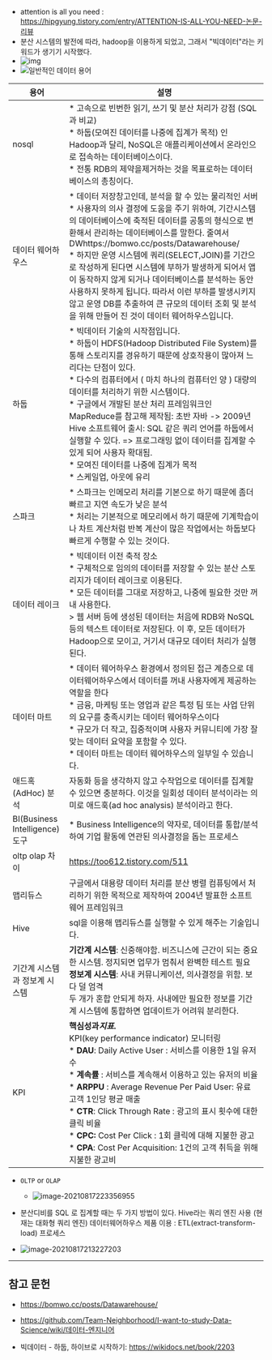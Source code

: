 *  attention is all you need : https://hipgyung.tistory.com/entry/ATTENTION-IS-ALL-YOU-NEED-논문-리뷰
*  분산 시스템의 발전에 따라, hadoop을 이용하게 되었고, 그래서 "빅데이터"라는 키워드가 생기기 시작했다.
* ![img](https://files.itworld.co.kr/archive/image/2015/04/spark-stack-100532649-large_idge.png)
* ![일반적인 데이터 용어](https://bomwo.cc/static/ea188678e47519c7c158140455afd07b/d9199/snowflake.png)

| 용어              | 설명 |
| ----------------- | ---- |
| nosql | * 고속으로 빈번한 읽기, 쓰기 및 분산 처리가 강점 (SQL 과 비교) <br/> * 하둡(모여진 데이터를 나중에 집계가 목적) 인 Hadoop과 달리, NoSQL은 애플리케이션에서 온라인으로 접속하는 데이터베이스이다.<br/>* 전통 RDB의 제약을제거하는 것을 목표로하는 데이터베이스의 총칭이다. |
| 데이터 웨어하우스 | * 데이터 저장창고인데, 분석을 할 수 있는 물리적인 서버  <br/> * 사용자의 의사 결정에 도움을 주기 위하여, 기간시스템의 데이터베이스에 축적된 데이터를 공통의 형식으로 변환해서 관리하는 데이터베이스를 말한다. 줄여서 DWhttps://bomwo.cc/posts/Datawarehouse/<br />* 하지만 운영 시스템에 쿼리(SELECT,JOIN)를 기간으로 작성하게 된다면 시스템에 부하가 발생하게 되어서 앱이 동작하지 않게 되거나 데이터베이스를 분석하는 동안 사용하지 못하게 됩니다. 따라서 이런 부하를 발생시키지않고 운영 DB를 추출하여 큰 규모의 데이터 조회 및 분석을 위해 만들어 진 것이 데이터 웨어하우스입니다. |
| 하둡              | * 빅데이터 기술의 시작점입니다. <br /> * 하둡이 HDFS(Hadoop Distributed File System)를 통해 스토리지를 경유하기 때문에 상호작용이 많아져 느리다는 단점이 있다. <br/> * 다수의 컴퓨터에서 ( 마치 하나의 컴퓨터인 양 ) 대량의 데이터를 처리하기 위한 시스템이다.<br />*  구글에서 개발된 분산 처리 프레임워크인 MapReduce를 참고해 제작됨: 초반 자바 -> 2009년 Hive 소프트웨어 출시: SQL 같은 쿼리 언어를 하둡에서 실행할 수 있다. => 프로그래밍 없이 데이터를 집계할 수 있게 되어 사용자 확대됨. <br/> * 모여진 데이터를 나중에 집계가 목적<br />* 스케일업, 아웃에 유리 |
| 스파크              | * 스파크는 인메모리 처리를 기본으로 하기 때문에 좀더 빠르고 지연 속도가 낮은 분석  <br />* 처리는 기본적으로 메모리에서 하기 때문에 기계학습이나 차트 계산처럼 반복 계산이 많은 작업에서는 하둡보다 빠르게 수행할 수 있는 것이다.|
|데이터 레이크 | *  빅데이터 이전 축적 장소<br />*  구체적으로 임의의 데이터를 저장할 수 있는 분산 스토리지가 데이터 레이크로 이용된다.<br />*  모든 데이터를 그대로 저장하고, 나중에 필요한 것만 꺼내 사용한다.<br />>   웹 서버 등에 생성된 데이터는 처음에 RDB와 NoSQL 등의 텍스트 데이터로 저장된다. 이 후, 모든 데이터가 Hadoop으로 모이고, 거기서 대규모 데이터 처리가 실행된다. |
| 데이터 마트 | * 데이터 웨어하우스 환경에서 정의된 접근 계층으로 데이터웨어하우스에서 데이터를 꺼내 사용자에게 제공하는 역할을 한다 <br /> * 금융, 마케팅 또는 영업과 같은 특정 팀 또는 사업 단위의 요구를 충족시키는 데이터 웨어하우스이다 <br /> * 규모가 더 작고, 집중적이며 사용자 커뮤니티에 가장 잘 맞는 데이터 요약을 포함할 수 있다. <br/> *  데이터 마트는 데이터 웨어하우스의 일부일 수 있습니다. |
| 애드혹(AdHoc) 분석  | 자동화 등을 생각하지 않고 수작업으로 데이터를 집계할 수 있으면 충분하다. 이것을 일회성 데이터 분석이라는 의미로 애드훅(ad hoc analysis) 분석이라고 한다. |
| BI(Business Intelligence) 도구 | *  Business Intelligence의 약자로, 데이터를 통합/분석하여 기업 활동에 연관된 의사결정을 돕는 프로세스 |
| oltp olap 차이 | https://too612.tistory.com/511 |
| 맵리듀스 | 구글에서 대용량 데이터 처리를 분산 병렬 컴퓨팅에서 처리하기 위한 목적으로 제작하여 2004년 발표한 소프트웨어 프레임워크 |
|Hive|sql을 이용해 맵리듀스를 실행할 수 있게 해주는 기술입니다.|
|기간계 시스템과 정보계 시스템|**기간계 시스템**: 신중해야함. 비즈니스에 근간이 되는 중요한 시스템. 정지되면 업무가 멈춰서 완벽한 테스트 필요<br />**정보계 시스템**:  사내 커뮤니케이션, 의사결정을 위함. 보다 덜 엄격<br />두 개가 혼합 안되게 하자. 사내에만 필요한 정보를 기간계 시스템에 통합하면 업데이트가 어려워 분리한다.|
|KPI|**핵심성과*지표*.**<br />KPI(key performance indicator) 모니터링<br />* **DAU**: Daily Active User : 서비스를 이용한 1일 유저 수 <br />* **계속률** : 서비스를 계속해서 이용하고 있는 유저의 비율<br /> * **ARPPU** : Average Revenue Per Paid User: 유료 고객 1인당 평균 매출<br />* **CTR**: Click Through Rate : 광고의 표시 횟수에 대한 클릭 비율<br />* **CPC:** Cost Per Click : 1회 클릭에 대해 지불한 광고 <br />* **CPA**: Cost Per Acquisition: 1건의 고객 취득을 위해 지불한 광고비|

* `OLTP` or `OLAP`
  * ![image-20210817223356955](https://user-images.githubusercontent.com/52051773/129740896-cad71f93-5028-4f64-822a-91be46f13207.png)

* 분산디비를 SQL 로 집계할 때는 두 가지 방법이 있다.
	Hive라는 쿼리 엔진 사용 (현재는 대화형 쿼리 엔진)
	데이터웨어하우스 제품 이용 : ETL(extract-transform-load) 프로세스



* ![image-20210817213227203](https://user-images.githubusercontent.com/52051773/127770664-21b44ef0-7c1d-4c6f-9fd2-00473c7847c4.png)





---

## 참고 문헌

* https://bomwo.cc/posts/Datawarehouse/

* https://github.com/Team-Neighborhood/I-want-to-study-Data-Science/wiki/데이터-엔지니어

*  빅데이터 - 하둡, 하이브로 시작하기: https://wikidocs.net/book/2203
